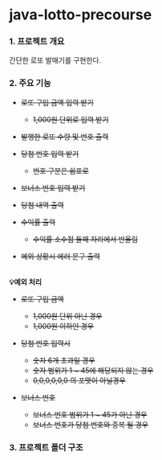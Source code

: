 # java-lotto-precourse

### 1. 프로젝트 개요
간단한 로또 발매기를 구현한다.


### 2. 주요 기능
- ~~로또 구입 금액 입력 받기~~
  - ~~1,000원 단위로 입력 받기~~


- ~~발행한 로또 수량 및 번호 출력~~


- ~~당첨 번호 입력 받기~~
  - ~~번호 구분은 쉼표로~~


- ~~보너스 번호 입력 받기~~


- ~~당첨 내역 출력~~


- ~~수익률 출력~~
  - ~~수익률 소수점 둘째 자리에서 반올림~~


- ~~예외 상황시 에러 문구 출력~~

<br/>
<b>💡예외 처리</b>

- ~~로또 구입 금액~~
  - ~~1,000원 단위 아닌 경우~~
  - ~~1,000원 이하인 경우~~

- ~~당첨 번호 입력시~~
  - ~~숫자 6개 초과일 경우~~
  - ~~숫자 범위가 1 ~ 45에 해당되지 않는 경우~~
  - ~~0,0,0,0,0,0 의 포맷이 아닐경우~~


- ~~보너스 번호~~
  - ~~보너스 번호 범위가 1 ~ 45가 아닌 경우~~
  - ~~보너스 번호가 당첨 번호와 중복 될 경우~~


### 3. 프로젝트 폴더 구조